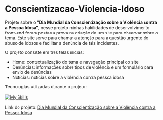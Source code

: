 <h1> Conscientizacao-Violencia-Idoso </h1>
<p>Projeto sobre o <b>"Dia Mundial da Conscientização sobre a Violência contra a Pessoa Idosa"</b>, nesse projeto minhas habilidades de desenvolvimento front-end foram postas à prova na criação de um site para observar sobre o tema. Este site serve para chamar a atenção para a questão urgente do abuso de idosos e facilitar a denúncia de tais incidentes.</p>

O projeto consiste em três telas inicias:
<ul>
  <li> Home: contextualização do tema e navegação principal do site </li>
  <li> Denúncias: informações sobre tipos de violência e um formulário para envio de denúncias </li>
  <li> Notícias: notícias sobre a violência contra pessoa idosa </li>
</ul>

Tecnologias utilizadas durante o projeto:<br><br>
[![My Skills](https://skillicons.dev/icons?i=js,jquery,html,css,bootstrap)](https://skillicons.dev)
<br><br>
Link do projeto: <a href="https://diadoidoso.netlify.app/index.html">Dia Mundial da Conscientização sobre a Violência contra a Pessoa Idosa</a>
